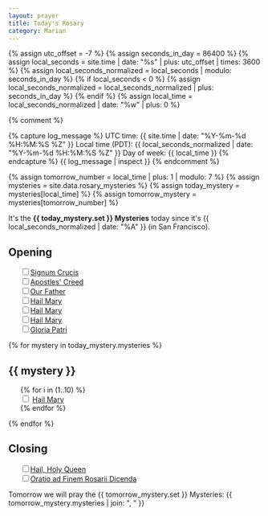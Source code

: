 ```yaml
---
layout: prayer
title: Today's Rosary
category: Marian
---
```


{% assign utc_offset = -7 %}
{% assign seconds_in_day = 86400 %}
{% assign local_seconds = site.time | date: "%s" | plus: utc_offset | times: 3600 %}
{% assign local_seconds_normalized = local_seconds | modulo: seconds_in_day %}
{% if local_seconds < 0 %}
  {% assign local_seconds_normalized = local_seconds_normalized | plus: seconds_in_day %}
{% endif %}
{% assign local_time = local_seconds_normalized | date: "%w" | plus: 0 %}

{% comment %}
<!-- Debug logging -->
{% capture log_message %}
UTC time: {{ site.time | date: "%Y-%m-%d %H:%M:%S %Z" }}
Local time (PDT): {{ local_seconds_normalized | date: "%Y-%m-%d %H:%M:%S %Z" }}
Day of week: {{ local_time }}
{% endcapture %}
{{ log_message | inspect }}
{% endcomment %}

{% assign tomorrow_number = local_time | plus: 1 | modulo: 7 %}
{% assign mysteries = site.data.rosary_mysteries %}
{% assign today_mystery = mysteries[local_time] %}
{% assign tomorrow_mystery = mysteries[tomorrow_number] %}

It's the <b>{{ today_mystery.set }} Mysteries</b> today since it's {{ local_seconds_normalized | date: "%A" }} (in San Francisco).

## Opening

<ul style="list-style:none">
  <li><input type="checkbox"/><a href="/prayers/signum-crucis/">Signum Crucis</a></li>
  <li><input type="checkbox"/><a href="/prayers/apostles-creed/">Apostles' Creed</a></li>
  <li><input type="checkbox"/><a href="/prayers/pater-noster/">Our Father</a></li>
  <li><input type="checkbox"/><a href="/prayers/ave-maria/">Hail Mary</a></li>
  <li><input type="checkbox"/><a href="/prayers/ave-maria/">Hail Mary</a></li>
  <li><input type="checkbox"/><a href="/prayers/ave-maria/">Hail Mary</a></li>
  <li><input type="checkbox"/><a href="/prayers/gloria-patri/">Gloria Patri</a></li>
</ul>

{% for mystery in today_mystery.mysteries %}
## {{ mystery }}

<ul style="list-style-type: none;">
  {% for i in (1..10) %}
    <li>
      <input type="checkbox" id="hailmary-{{ forloop.parentloop.index }}-{{ forloop.index }}"/>
      <label for="hailmary-{{ forloop.parentloop.index }}-{{ forloop.index }}">
        <a href="/prayers/ave-maria/">Hail Mary</a>
      </label>
    </li>
  {% endfor %}
</ul>
{% endfor %}

## Closing

<ul style="list-style:none">
  <li><input type="checkbox"/><a href="/prayers/salve-regina/">Hail, Holy Queen</a></li>
  <li><input type="checkbox"/><a href="/prayers/rosary-end/">Oratio ad Finem Rosarii Dicenda</a></li>
</ul>

<span class="muted small">Tomorrow we will pray the {{ tomorrow_mystery.set }} Mysteries: {{ tomorrow_mystery.mysteries | join: ", " }}</span>